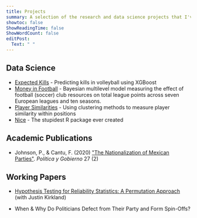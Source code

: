 ```yaml
---
title: Projects
summary: A selection of the research and data science projects that I've worked on in recent years.
showtoc: false
ShowReadingTime: false
ShowWordCount: false
editPost: 
  Text: " "
---
```


## Data Science

- [Expected Kills](https://github.com/Paulj1989/expected-kills) - Predicting kills in volleyball using XGBoost
- [Money in Football](https://github.com/Paulj1989/money-in-football) - Bayesian multilevel model measuring the effect of football (soccer) club resources on total league points across seven European leagues and ten seasons.
- [Player Similarities](https://github.com/Paulj1989/player-similarities) - Using clustering methods to measure player similarity within positions
- [Nice](https://github.com/Paulj1989/nice) - The stupidest R package ever created

## Academic Publications

- Johnson, P., & Cantu, F. (2020) ["The Nationalization of Mexican Parties"](https://www.dropbox.com/s/hziiab4k4u8im6p/Johnson%20%26%20Cantu%20%282020%29%20-%20The%20Nationalization%20of%20Mexican%20Parties.pdf?dl=0). *Política y Gobierno* 27 (2)

## Working Papers

- [Hypothesis Testing for Reliability Statistics: A Permutation Approach](https://www.dropbox.com/s/d7eqv5hxl2ycne6/Johnson%20%26%20Kirkland%20-%20Hypothesis%20Testing%20for%20Reliability%20Statistics.pdf?dl=0) (with Justin Kirkland)

- When & Why Do Politicians Defect from Their Party and Form Spin-Offs?